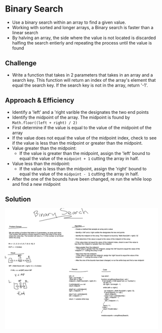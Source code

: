# Binary Search
<!-- Short summary or background information -->
- Use a binary search within an array to find a given value.
- Working with sorted and longer arrays, a Binary search is faster than a linear search
- By halving an array, the side where the value is not located is discarded halfing the search entierly and repeating the process until the value is found

## Challenge
<!-- Description of the challenge -->

- Write a function that takes in 2 parameters that takes in an array and a search key. This function will return an index of the array's element that equal the search key. If the search key is not in the array, return '-1'.

## Approach & Efficiency
<!-- What approach did you take? Why? What is the Big O space/time for this approach? -->

- Identify a 'left' and a 'right varible the designates the two end points
- Identify the midpoint of the array. The midpoint is found by `Math.floor((left + right) / 2)`
- First determine if the value is equal to the value of the midpoint of the array
- If the value does not equal the value of the midpoint index, check to see if the value is less than the midpoint or greater than the midpoint.
- Value greater than the midpoint:
  - If the value is greater than the midpoint, assign the 'left' bound to equal the value of the `midpoint + 1` cutting the array in half.
- Value less than the midpoint:
  - If the value is less than the midpoint, assign the 'right' bound to equal the value of the `midpoint - 1` cutting the array in half.
- After the one of the bounds have been changed, re run the while loop and find a new midpoint

## Solution
<!-- Embedded whiteboard image -->
![WhiteBoard](./assets/binary-search.png)
